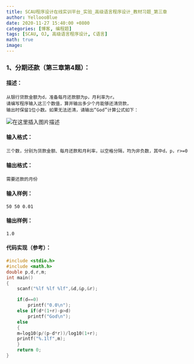 ```yaml
---
title: SCAU程序设计在线实训平台_实验_高级语言程序设计_教材习题_第三章
author: YelloooBlue
date: 2020-11-27 15:40:00 +0800
categories: [博客, 编程题]
tags: [SCAU, OJ, 高级语言程序设计, C语言]
math: true
image: 
---
```



### 1、分期还款（第三章第4题）：

#### 描述：
	从银行贷款金额为d，准备每月还款额为p，月利率为r。
	请编写程序输入这三个数值，算并输出多少个月能够还清贷款，
	输出时保留1位小数。如果无法还清，请输出“God”计算公式如下：
![在这里插入图片描述](https://img-blog.csdnimg.cn/20201126172937548.png#pic_center)


#### 输入格式：
	三个数，分别为货款金额、每月还款和月利率，以空格分隔，均为非负数，其中d，p，r>=0

#### 输出格式：
	需要还款的月份

#### 输入样例：
	50 50 0.01

#### 输出样例：
	1.0

#### 代码实现（参考）：
```c
#include <stdio.h>
#include <math.h>
double p,d,r,m;
int main()
{
    scanf("%lf %lf %lf",&d,&p,&r);

    if(d==0)
        printf("0.0\n");
    else if(d*(1+r)-p>d)
        printf("God\n");
    else
    {
    m=log10(p/(p-d*r))/log10(1+r);
    printf("%.1lf",m);
    }
    return 0;
}
```

